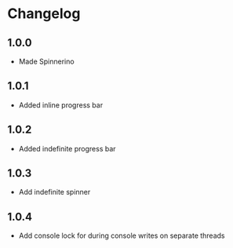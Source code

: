 # Changelog

## 1.0.0

* Made Spinnerino

## 1.0.1

* Added inline progress bar

## 1.0.2

* Added indefinite progress bar

## 1.0.3

* Add indefinite spinner

## 1.0.4

* Add console lock for during console writes on separate threads